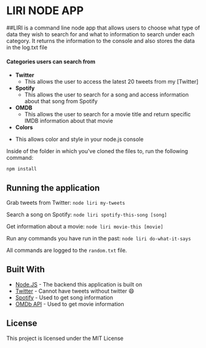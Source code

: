 # LIRI NODE APP

##LIRI is a command line node app that allows users to choose what type of data they wish to search for and what to information to search under each category.  It returns the information to the console and also stores the data in the log.txt file 


#### Categories users can search from 
- **Twitter**
	* This allows the user to access the latest 20 tweets from my [Twitter]
- **Spotify**
	* This allows the user to search for a song and access information about that song from Spotify
- **OMDB**
	* This allows the user to search for a movie title and return specific IMDB information about that movie
- **Colors**
* This allows color and style in your node.js console

Inside of the folder in which you've cloned the files to, run the following command:
```
npm install
```

## Running the application

Grab tweets from Twitter: `node liri my-tweets`

Search a song on Spotify: `node liri spotify-this-song [song]`

Get information about a movie: `node liri movie-this [movie]`

Run any commands you have run in the past: `node liri do-what-it-says`


All commands are logged to the `random.txt` file.


## Built With

* [Node.JS](https://nodejs.org/en/) - The backend this application is built on
* [Twitter](http://www.twitter.com) - Cannot have tweets without twitter :smile:
* [Spotify](http://www.spotify.com) - Used to get song information
* [OMDb API](https://www.omdbapi.com/) - Used to get movie information



## License

This project is licensed under the MIT License

